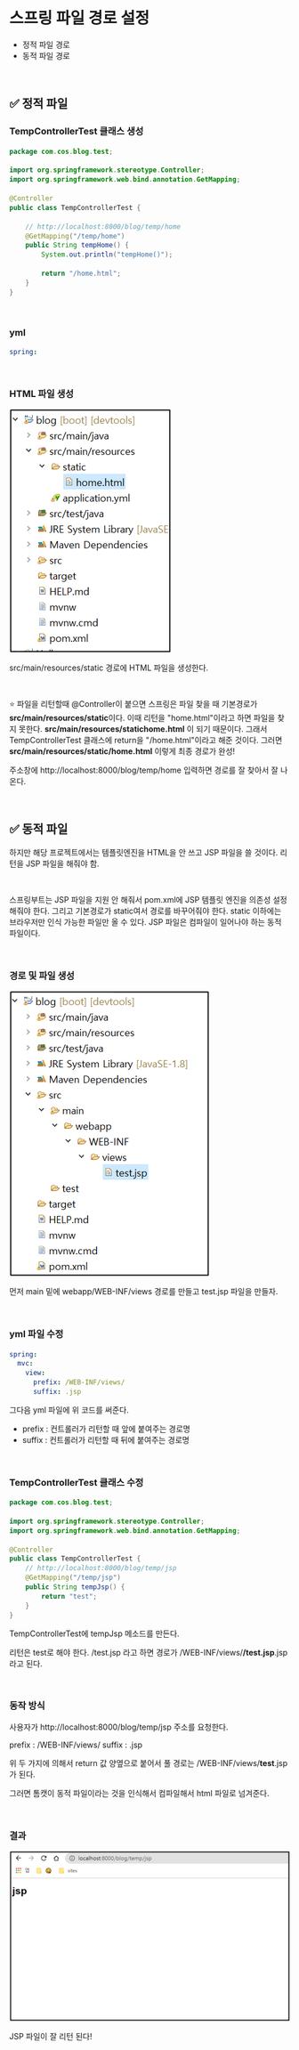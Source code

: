 # 스프링 파일 경로 설정

- 정적 파일 경로
- 동적 파일 경로

<br>

## ✅ 정적 파일

### TempControllerTest 클래스 생성

```java
package com.cos.blog.test;

import org.springframework.stereotype.Controller;
import org.springframework.web.bind.annotation.GetMapping;

@Controller
public class TempControllerTest {

	// http://localhost:8000/blog/temp/home
	@GetMapping("/temp/home")
	public String tempHome() {
		System.out.println("tempHome()");
		
		return "/home.html";
	}
}
```

<br>

### yml

```yaml
spring:
```

<br>

### HTML 파일 생성

![01](img/10/01.png)

src/main/resources/static 경로에 HTML 파일을 생성한다. 

<br>

⭐ 파일을 리턴할때 @Controller이 붙으면 스프링은 파일 찾을 때 기본경로가 **src/main/resources/static**이다. 이때 리턴을 "home.html"이라고 하면 파일을 찾지 못한다. **src/main/resources/statichome.html** 이 되기 때문이다. 그래서 TempControllerTest 클래스에 return을 "/home.html"이라고 해준 것이다. 그러면**src/main/resources/static/home.html** 이렇게 최종 경로가 완성!

주소창에 http://localhost:8000/blog/temp/home 입력하면 경로를 잘 찾아서 잘 나온다.

<br>

## ✅ 동적 파일

하지만 해당 프로젝트에서는 템플릿엔진을 HTML을 안 쓰고 JSP 파일을 쓸 것이다. 리턴을 JSP 파일을 해줘야 함.

<br>

스프링부트는 JSP 파일을 지원 안 해줘서 pom.xml에 JSP 템플릿 엔진을 의존성 설정해줘야 한다. 그리고 기본경로가 static여서 경로를 바꾸어줘야 한다. static 이하에는 브라우저만 인식 가능한 파일만 올 수 있다. JSP 파일은 컴파일이 일어나야 하는 동적 파일이다. 

 <br>

### 경로 및 파일 생성

![02](img/10/02.png)

먼저 main 밑에 webapp/WEB-INF/views 경로를 만들고 test.jsp 파일을 만들자.

 <br>

### yml 파일 수정

```yaml
spring:
  mvc:
    view:
      prefix: /WEB-INF/views/
      suffix: .jsp
```

그다음 yml 파일에 위 코드를 써준다.

- prefix : 컨트롤러가 리턴할 때 앞에 붙여주는 경로명
- suffix : 컨트롤러가 리턴할 때 뒤에 붙여주는 경로명

 <br>

### TempControllerTest 클래스 수정

```java
package com.cos.blog.test;

import org.springframework.stereotype.Controller;
import org.springframework.web.bind.annotation.GetMapping;

@Controller
public class TempControllerTest {
	// http://localhost:8000/blog/temp/jsp
	@GetMapping("/temp/jsp")
	public String tempJsp() {
		return "test";
	}	
}
```

TempControllerTest에 tempJsp 메소드를 만든다. 

리턴은 test로 해야 한다. /test.jsp 라고 하면 경로가 /WEB-INF/views/**/test.jsp**.jsp 라고 된다.

 <br>

### 동작 방식

사용자가 http://localhost:8000/blog/temp/jsp 주소를 요청한다.

prefix : /WEB-INF/views/
suffix : .jsp

위 두 가지에 의해서 return 값 양옆으로 붙어서 풀 경로는 /WEB-INF/views/**test**.jsp가 된다.

그러면 톰캣이 동적 파일이라는 것을 인식해서 컴파일해서 html 파일로 넘겨준다. 

 <br>

### 결과

![03](img/10/03.png)

JSP 파일이 잘 리턴 된다!

